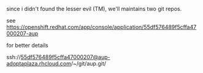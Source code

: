 since i didn't found the lesser evil (TM),
we'll maintains two git repos.

see https://openshift.redhat.com/app/console/application/55df576489f5cffa47000207-aup

for better details










ssh://55df576489f5cffa47000207@aup-adoptaplaza.rhcloud.com/~/git/aup.git/
